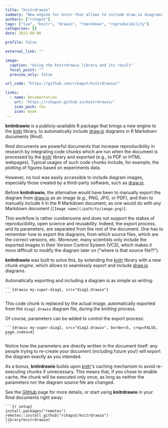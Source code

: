 ```yaml
---
title: "knitrdrawio"
summary: "New engine for knitr that allows to include draw.io diagrams in R Markdown documents."
authors: ["rchaput"]
tags: ["lua", "knitr", "drawio", "rmarkdown", "reproducibility"]
categories: []
date: 2021-08-06

profile: false

external_link: ""

image:
  caption: "Using the knitrdrawio library and its result"
  focal_point: ""
  preview_only: false

url_code: "https://github.com/rchaput/knitrdrawio/"

links:
  - name: Documentation
    url: 'https://rchaput.github.io/knitrdrawio/'
    icon_pack: fas
    icon: book
---
```


**knitrdrawio** is a publicly-available R package that brings a new engine
to the [knitr] library, to automatically include [draw.io] diagrams in R
Markdown documents (Rmd).

Rmd documents are powerful documents that increase reproducibility in
research by integrating code chunks which are run when the document is 
processed by the [knitr] library and exported (e.g., to PDF or HTML webpages).
Typical usages of such code chunks include, for example, the plotting
of figures based on experiments data.

However, no tool was easily accessible to include diagram images,
especially those created by a third-party software, such as [draw.io].

Before **knitrdrawio**, the alternative would have been to manually export
the diagram from [draw.io] as an image (e.g., PNG, JPG, or PDF), and then
to manually include it in the R Markdown document, as one would do with
any Markdown document (`[Image name](/path/to/image.png)`).

This workflow is rather cumbersome and does not support the stakes of
reproducibility, open science and reusability.
Indeed, the export process, and its parameters, are separated from
the rest of the document. One has to remember how to export the diagrams,
from which source files, which are the correct versions, etc.
Moreover, many scientists only include the exported images in their
Version Control System (VCS), which makes it more difficult to modify
the diagram later on ("where is that source file?!").

**knitrdrawio** was built to solve this, by extending the [knitr] library
with a new chunk *engine*, which allows to seamlessly export and include
[draw.io] diagrams.

Automatically exporting and including a diagram is as simple as writing:
````
```{drawio my-super-diag1, src="diag1.drawio"}
```
````
This code chunk is replaced by the actual image, automatically exported
from the `diag1.drawio` diagram file, during the *knitting* process.

Of course, parameters can be added to control the export process:
````
```{drawio my-super-diag2, src="diag2.drawio", border=5, crop=FALSE, page.index=4}
```
````

Notice how the parameters are directly written in the document itself: 
any people trying to re-create your document (including future you!) will
export the diagram exactly as you intended.

As a bonus, **knitrdrawio** builds upon [knitr]'s caching mechanism
to avoid re-executing chunks if unnecessary. This means that, if
you chose to enable cache, the chunk will be executed only once, as long
as neither the parameters nor the diagram source file are changed.

See the [GitHub](https://github.com/rchaput/knitrdrawio) page for more
details, or start using **knitrdrawio** in your Rmd documents right away:
````
```{r setup}
install.packages("remotes")
remotes::install_github("rchaput/knitrdrawio")
library(knitrdrawio)
```
````

[knitr]: https://yihui.org/knitr/
[draw.io]: https://diagrams.net
